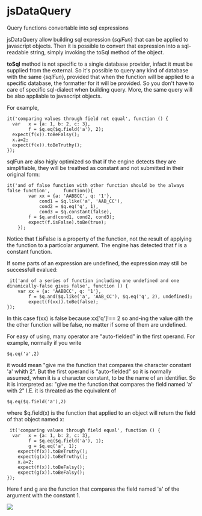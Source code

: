 # jsDataQuery
Query functions convertable into sql expressions

jsDataQuery allow building sql expression {*sqlFun*} that can be applied to javascript objects. Then it is possible to convert that expression into a sql-readable string, simply invoking the toSql method of the object.

**toSql** method is not specific to a single database provider, infact it must be supplied from the external.
So it's possible to query any kind of database with the same {*sqlFun*}, provided that when the function will be applied to a specific database, the formatter for it will be provided.
So you don't have to care of specific sql-dialect when building  query. More, the same query will be also appliable to javascript objects.

For example,

    it('comparing values through field not equal', function () {
      var 	x = {a: 1, b: 2, c: 3},
    		f = $q.eq($q.field('a'), 2);
      expect(f(x)).toBeFalsy();
      x.a=2;
      expect(f(x)).toBeTruthy();
    });
    

sqlFun are also higly optimized so that if the engine detects they are simplifiable, they will be treathed as constant and not submitted in their original form:

    it('and of false function with other function should be the always false function', 	function(){
      		var xx = {a: 'AABBCC', q: '1'},
    			cond1 = $q.like('a', 'AAB_CC'),
    			cond2 = $q.eq('q', 1),
    			cond3 = $q.constant(false),
    		f = $q.and(cond1, cond2, cond3);
      		expect(f.isFalse).toBe(true);
    	});
Notice that f.isFalse is a property of the function, not the result of applying the function to a particolar argument. The engine has detected that f is a constant function.    

If some parts of an expression are undefined, the expression may still be successfull evalued:

     it('and of a series of function including one undefined and one dinamically-false gives false', function () {
      	var xx = {a: 'AABBCC', q: '1'},
    		f = $q.and($q.like('a', 'AAB_CC'), $q.eq('q', 2), undefined);
      		expect(f(xx)).toBe(false);
    });

In this case f(xx) is false because xx['q']!== 2 so and-ing the value qith the the other function will be false, no matter if some of them are undefined.

For easy of using, many operator are "auto-fielded" in the first operand.
For example, normally if you write

`$q.eq('a',2)` 

it would mean "give me the function that compares the character constant 'a' whith 2".
But the first operand is "auto-fielded" so it is normally assumed, when it is a character constant, to be the name of an identifier. So it is interpreted as:
"give me the function that compares the field named 'a' with 2"
I.E. it is threated as the equivalent of

`$q.eq($q.field('a'),2)`

  
where $q.field(x) is the function that applied to an object will return the field of that object named x:

     it('comparing values through field equal', function () {
      var 	x = {a: 1, b: 2, c: 3},
    		f = $q.eq($q.field('a'), 1);
			g = $q.eq('a', 1);
      	expect(f(x)).toBeTruthy();
      	expect(g(x)).toBeTruthy();
      	x.a=2;
      	expect(f(x)).toBeFalsy();
      	expect(g(x)).toBeFalsy();
    });

Here f and g are the function that compares the field named 'a' of the argument with the constant 1.


![](https://travis-ci.org/gaelazzo/jsDataQuery.svg?branch=master)     
